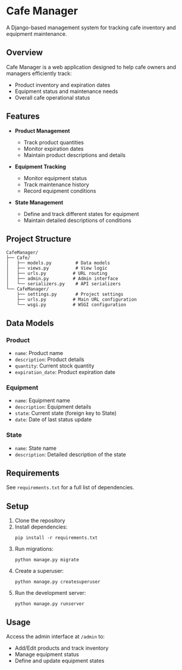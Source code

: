 # Cafe Manager

A Django-based management system for tracking cafe inventory and equipment maintenance.

## Overview

Cafe Manager is a web application designed to help cafe owners and managers efficiently track:
- Product inventory and expiration dates
- Equipment status and maintenance needs
- Overall cafe operational status

## Features

- **Product Management**
  - Track product quantities
  - Monitor expiration dates
  - Maintain product descriptions and details

- **Equipment Tracking**
  - Monitor equipment status
  - Track maintenance history
  - Record equipment conditions

- **State Management**
  - Define and track different states for equipment
  - Maintain detailed descriptions of conditions

## Project Structure

```
CafeManager/
├── Cafe/
│   ├── models.py         # Data models
│   ├── views.py          # View logic
│   ├── urls.py          # URL routing
│   ├── admin.py         # Admin interface
│   └── serializers.py    # API serializers
└── CafeManager/
    ├── settings.py       # Project settings
    ├── urls.py          # Main URL configuration
    └── wsgi.py          # WSGI configuration
```

## Data Models

### Product
- `name`: Product name
- `description`: Product details
- `quantity`: Current stock quantity
- `expiration_date`: Product expiration date

### Equipment
- `name`: Equipment name
- `description`: Equipment details
- `state`: Current state (foreign key to State)
- `date`: Date of last status update

### State
- `name`: State name
- `description`: Detailed description of the state

## Requirements

See `requirements.txt` for a full list of dependencies.

## Setup

1. Clone the repository
2. Install dependencies:
   ```
   pip install -r requirements.txt
   ```
3. Run migrations:
   ```
   python manage.py migrate
   ```
4. Create a superuser:
   ```
   python manage.py createsuperuser
   ```
5. Run the development server:
   ```
   python manage.py runserver
   ```

## Usage

Access the admin interface at `/admin` to:
- Add/Edit products and track inventory
- Manage equipment status
- Define and update equipment states
